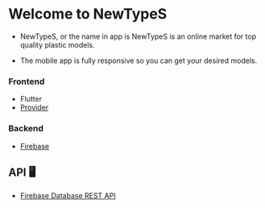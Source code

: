 # Welcome to NewTypeS

- NewTypeS, or the name in app is NewTypeS is an online market for top quality plastic models.

- The mobile app is fully responsive so you can get your desired models.


### Frontend

 - Flutter 
 - [Provider](https://pub.dev/packages/provider)


### Backend

- [Firebase](https://firebase.google.com/)


## API &#128421;

- [Firebase Database REST API](https://firebase.google.com/docs/reference/rest/database)
